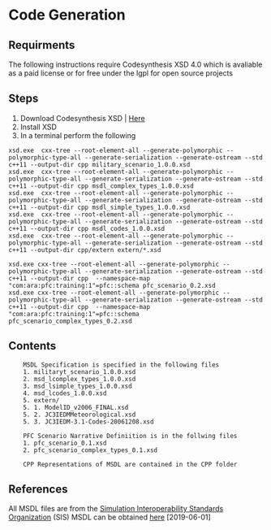 # Code Generation

## Requirments
The following instructions require Codesynthesis XSD 4.0 which is avaliable as a paid license or for free under the lgpl for open source projects

## Steps

 1. Download Codesynthesis XSD | [Here](https://www.codesynthesis.com/products/xsd/])
 1. Install XSD
 1. In a terminal perform the following
 ```shell
xsd.exe  cxx-tree --root-element-all --generate-polymorphic --polymorphic-type-all --generate-serialization --generate-ostream --std c++11 --output-dir cpp military_scenario_1.0.0.xsd
xsd.exe  cxx-tree --root-element-all --generate-polymorphic --polymorphic-type-all --generate-serialization --generate-ostream --std c++11 --output-dir cpp msdl_complex_types_1.0.0.xsd
xsd.exe  cxx-tree --root-element-all --generate-polymorphic --polymorphic-type-all --generate-serialization --generate-ostream --std c++11 --output-dir cpp msdl_simple_types_1.0.0.xsd
xsd.exe  cxx-tree --root-element-all --generate-polymorphic --polymorphic-type-all --generate-serialization --generate-ostream --std c++11 --output-dir cpp msdl_codes_1.0.0.xsd
xsd.exe  cxx-tree --root-element-all --generate-polymorphic --polymorphic-type-all --generate-serialization --generate-ostream --std c++11 --output-dir cpp/extern extern/*.xsd

xsd.exe cxx-tree --root-element-all --generate-polymorphic --polymorphic-type-all --generate-serialization --generate-ostream --std c++11 --output-dir cpp  --namespace-map "com:ara:pfc:training:1"=pfc::schema pfc_scenario_0.2.xsd
xsd.exe cxx-tree --root-element-all --generate-polymorphic --polymorphic-type-all --generate-serialization --generate-ostream --std c++11 --output-dir cpp  --namespace-map "com:ara:pfc:training:1"=pfc::schema pfc_scenario_complex_types_0.2.xsd
```

## Contents
        MSDL Specification is specified in the following files
        1. militaryt_scenario_1.0.0.xsd
        2. msd_lcomplex_types_1.0.0.xsd
        3. msd_lsimple_types_1.0.0.xsd
        4. msd_lcodes_1.0.0.xsd
        5. extern/
        5. 1. ModelID_v2006_FINAL.xsd
        5. 2. JC3IEDMMeteorological.xsd
        5. 3. JC3IEDM-3.1-Codes-20061208.xsd

        PFC Scenario Narrative Definiition is in the follwing files
        1. pfc_scenario_0.1.xsd
        2. pfc_scenario_complex_types_0.1.xsd

        CPP Representations of MSDL are contained in the CPP folder

## References
All MSDL files are from the [Simulation Interoperability Standards Organization](https://www.sisostds.org/Schemas.aspx) (SIS)
MSDL can be obtained [here](https://www.sisostds.org/DigitalLibrary.aspx?Command=Core_Download&EntryId=46997) [2019-06-01]
